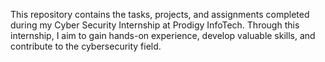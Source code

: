 

This repository contains the tasks, projects, and assignments completed during my Cyber Security Internship at Prodigy InfoTech. Through this internship, I aim to gain hands-on experience, develop valuable skills, and contribute to the cybersecurity field.
